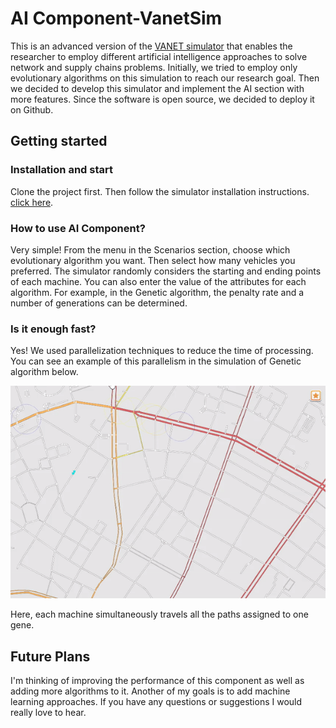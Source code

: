 # AI Component-VanetSim
This is an advanced version of the [VANET simulator](https://svs.informatik.uni-hamburg.de/vanet/index.html) that enables the researcher to employ different artificial intelligence approaches to solve network and supply chains problems. Initially, we tried to employ only evolutionary algorithms on this simulation to reach our research goal. Then we decided to develop this simulator and implement the AI ​​section with more features. Since the software is open source, we decided to deploy it on Github.
## Getting started
### Installation and start
Clone the project first. Then follow the simulator installation instructions. [click here](https://svs.informatik.uni-hamburg.de/vanet/index.html#).
### How to use AI Component?
Very simple! From the menu in the Scenarios section, choose which evolutionary algorithm you want. Then select how many vehicles you preferred. The simulator randomly considers the starting and ending points of each machine. You can also enter the value of the attributes for each algorithm. For example, in the Genetic algorithm, the penalty rate and a number of generations can be determined.
### Is it enough fast?
Yes! We used parallelization techniques to reduce the time of processing. You can see an example of this parallelism in the simulation of Genetic algorithm below. 

![](https://github.com/PouriaRm/AI-Component-for-VANET-Simulator/blob/master/Recorded%20Video.gif)

Here, each machine simultaneously travels all the paths assigned to one gene.
## Future Plans
I'm thinking of improving the performance of this component as well as adding more algorithms to it. Another of my goals is to add machine learning approaches. If you have any questions or suggestions I would really love to hear.
